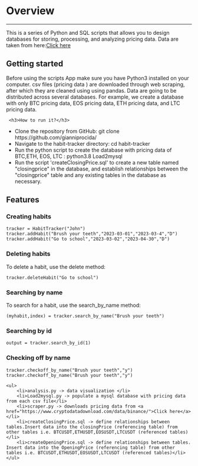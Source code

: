 <!DOCTYPE html>
<html lang="en">
<head>
    <meta charset="UTF-8">
</head>
<body>
    <h1>Overview</h1>
    <hr>
     <p> This is a series of Python and SQL scripts that allows you to design databases for storing, processing, and analyzing pricing data. Data are taken from here:<a href="https://www.cryptodatadownload.com/data/binance/">Click here</a></p>
    <h2>Getting started</h2>
    Before using the scripts App make sure you have Python3 installed on your computer.
    csv files (pricing data ) are downloaded through web scraping, after which they are cleaned using 
    using pandas. Data are going to be distributed across several databases.
         For example, we create a database with only BTC pricing data, EOS pricing data, ETH pricing data, and LTC pricing data.

     <h3>How to run it?</h3>
   <ul>
     <li>Clone the repository from GitHub: git clone https://github.com/gianniprocida/ </li>
     <li>Navigate to the habit-tracker directory: cd habit-tracker</li>
     <li>Run the python script to create the database with pricing data of BTC,ETH, EOS, LTC
        : python3.8 Load2mysql 
        </li>
     <li>Run the script 'createClosingPrice.sql' to create a new table named "closingprice" in the database, and establish relationships between the "closingprice" table
         and any existing tables in the database as necessary.</li>
   </ul>     
<h2>Features</h2>
<h3>Creating habits</h3>

```
tracker = HabitTracker("John")
tracker.addHabit("Brush your teeth","2023-03-01","2023-03-4","D")
tracker.addHabit("Go to school","2023-03-02","2023-04-30","D")
```

<h3>Deleting habits</h3>
To delete a habit, use the delete method:

```
tracker.deleteHabit("Go to school")
```

<h3>Searching by name</h3>
To search for a habit, use the search_by_name method:

```
(myhabit,index) = tracker.search_by_name("Brush your teeth")
```

<h3>Searching by id</h3>

```
output = tracker.search_by_id(1)
```

<h3>Checking off by name</h3>

```
tracker.checkoff_by_name("Brush your teeth","y")
tracker.checkoff_by_name("Brush your teeth","y")
```
    <ul>
        <li>analysis.py -> data visualization </li>
        <li>Load2mysql.py -> populate a mysql database with pricing data from each csv file</li>
        <li>scraper.py -> downloads pricing data from <a href="https://www.cryptodatadownload.com/data/binance/">Click here</a> </li>
        <li>createClosingPrice.sql -> define relationships between tables.Insert data into the closingPrice (referencing table) from other tables i.e. BTCUSDT,ETHUSDT,EOSUSDT,LTCUSDT (referenced tables)</li>
        <li>createOpeningPrice.sql -> define relationships between tables. Insert data into the OpeningPrice (referencing table) from other tables i.e. BTCUSDT,ETHUSDT,EOSUSDT,LTCUSDT (referenced tables)</li>
    </ul>

</body>


